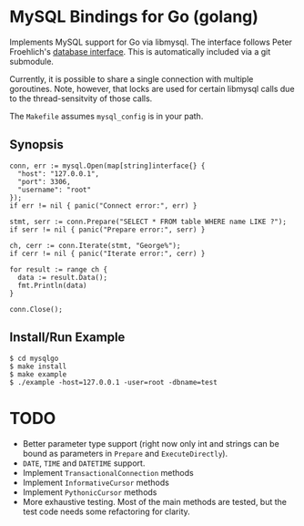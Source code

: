 MySQL Bindings for Go (golang)
==============================

Implements MySQL support for Go via libmysql.  The interface follows Peter
Froehlich's [database
interface](http://github.com/phf/go-sqlite/blob/master/db.go).  This is
automatically included via a git submodule.

Currently, it is possible to share a single connection with multiple
goroutines.  Note, however, that locks are used for certain libmysql calls due
to the thread-sensitvity of those calls.

The `Makefile` assumes `mysql_config` is in your path.

Synopsis
--------

    conn, err := mysql.Open(map[string]interface{} {
      "host": "127.0.0.1",
      "port": 3306,
      "username": "root"
    });
    if err != nil { panic("Connect error:", err) }

    stmt, serr := conn.Prepare("SELECT * FROM table WHERE name LIKE ?");
    if serr != nil { panic("Prepare error:", serr) }

    ch, cerr := conn.Iterate(stmt, "George%");
    if cerr != nil { panic("Iterate error:", cerr) }

    for result := range ch {
      data := result.Data();
      fmt.Println(data)
    }

    conn.Close();

Install/Run Example
-------------------

    $ cd mysqlgo
    $ make install
    $ make example
    $ ./example -host=127.0.0.1 -user=root -dbname=test

TODO
====

 * Better parameter type support (right now only int and strings can be bound
   as parameters in `Prepare` and `ExecuteDirectly`).
 * `DATE`, `TIME` and `DATETIME` support.
 * Implement `TransactionalConnection` methods
 * Implement `InformativeCursor` methods
 * Implement `PythonicCursor` methods
 * More exhaustive testing.  Most of the main methods are tested, but the test
   code needs some refactoring for clarity.
